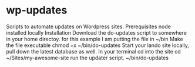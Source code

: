 # wp-updates
Scripts to automate updates on Wordpress sites.
Prerequisites
node installed locally
Installation
Download the do-updates script to somewhere in your home directoy.
for this example I am putting the file in ~/bin
Make the file executable chmod +x ~/bin/do-updates
Start your lando site locally, pull down the latest database as well.
In your terminal cd into the site cd ~/Sites/my-awesome-site
run the updater script. ~/bin/do-updates
